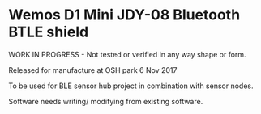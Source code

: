 Wemos D1 Mini JDY-08 Bluetooth BTLE shield
==========================================
WORK IN PROGRESS - Not tested or verified in any way shape or form.

Released for manufacture at OSH park 6 Nov 2017

To be used for BLE sensor hub project in combination with sensor nodes. 

Software needs writing/ modifying from existing software. 










